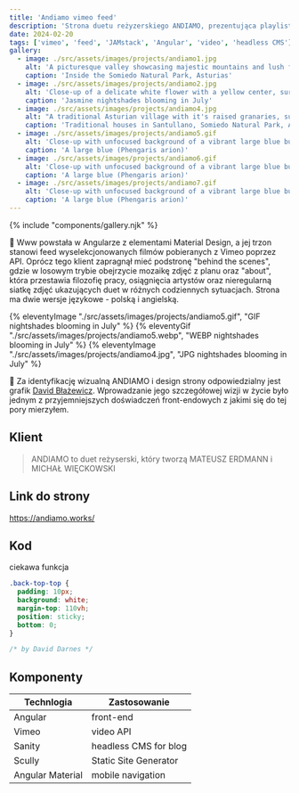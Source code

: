 ```yaml
---
title: 'Andiamo vimeo feed'
description: 'Strona duetu reżyzerskiego ANDIAMO, prezentująca playlistę video z utworami reżyserów w formie designerskiego feedu miniaturek.'
date: 2024-02-20
tags: ['vimeo', 'feed', 'JAMstack', 'Angular', 'video', 'headless CMS']
gallery:
  - image: ./src/assets/images/projects/andiamo1.jpg
    alt: 'A picturesque valley showcasing majestic mountains and lush forests, creating a serene and captivating landscape'
    caption: 'Inside the Somiedo Natural Park, Asturias'
  - image: ./src/assets/images/projects/andiamo2.jpg
    alt: 'Close-up of a delicate white flower with a yellow center, surrounded by green leaves'
    caption: 'Jasmine nightshades blooming in July'
  - image: ./src/assets/images/projects/andiamo4.jpg
    alt: "A traditional Asturian village with it's raised granaries, surrounded by lush green hills and mountains"
    caption: 'Traditional houses in Santullano, Somiedo Natural Park, Asturias'
  - image: ./src/assets/images/projects/andiamo5.gif
    alt: 'Close-up with unfocused background of a vibrant large blue butterfly gracefully perched on a delicate flower amidst lush green grass'
    caption: 'A large blue (Phengaris arion)'
  - image: ./src/assets/images/projects/andiamo6.gif
    alt: 'Close-up with unfocused background of a vibrant large blue butterfly gracefully perched on a delicate flower amidst lush green grass'
    caption: 'A large blue (Phengaris arion)'
  - image: ./src/assets/images/projects/andiamo7.gif
    alt: 'Close-up with unfocused background of a vibrant large blue butterfly gracefully perched on a delicate flower amidst lush green grass'
    caption: 'A large blue (Phengaris arion)'
---
```


{% include "components/gallery.njk" %}

🎥 Www powstała w Angularze z elementami Material Design, a jej trzon stanowi feed wyselekcjonowanych filmów pobieranych z Vimeo poprzez API. Oprócz tego klient zapragnął mieć podstronę "behind the scenes", gdzie w losowym trybie obejrzycie mozaikę zdjęć z planu oraz "about", która przestawia filozofię pracy, osiągnięcia artystów oraz nieregularną siatkę zdjęć ukazujących duet w różnych codziennych sytuacjach. Strona ma dwie wersje językowe - polską i angielską.  

{% eleventyImage "./src/assets/images/projects/andiamo5.gif", "GIF nightshades blooming in July" %}
{% eleventyGif "./src/assets/images/projects/andiamo5.webp", "WEBP nightshades blooming in July" %}
{% eleventyImage "./src/assets/images/projects/andiamo4.jpg", "JPG nightshades blooming in July" %}

🎨 Za identyfikację wizualną ANDIAMO i design strony odpowiedzialny jest grafik [David Błażewicz](https://davidblazewicz.com/). Wprowadzanie jego szczegółowej wizji w życie było jednym z przyjemniejszych doświadczeń front-endowych z jakimi się do tej pory mierzyłem.


## Klient

> ANDIAMO to duet reżyserski, który tworzą MATEUSZ ERDMANN i MICHAŁ WIĘCKOWSKI

## Link do strony

https://andiamo.works/

## Kod

ciekawa funkcja

```css
.back-top-top {
  padding: 10px;
  background: white;
  margin-top: 110vh;
  position: sticky;
  bottom: 0;
}

/* by David Darnes */
```

## Komponenty

| Technlogia | Zastosowanie |
| ---------- | ------------------------------------------------------------------------------------------------------------------------------------------- |
| Angular| front-end|
| Vimeo        | video API |
| Sanity | headless CMS for blog                                                                                                            |
| Scully | Static Site Generator |
| Angular Material | mobile navigation |


